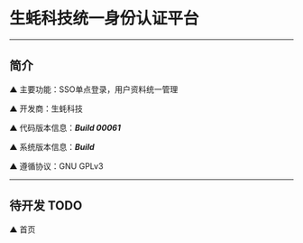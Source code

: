 # 生蚝科技统一身份认证平台

---

## 简介

▲ 主要功能：SSO单点登录，用户资料统一管理

▲ 开发商：生蚝科技

▲ 代码版本信息：***Build 00061***

▲ 系统版本信息：***Build***

▲ 遵循协议：GNU GPLv3

---

## 待开发 TODO

▲ 首页
